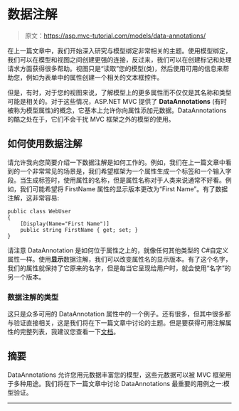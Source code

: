 # 数据注解

> 原文：<https://asp.mvc-tutorial.com/models/data-annotations/>

在上一篇文章中，我们开始深入研究与模型绑定非常相关的主题。使用模型绑定，我们可以在模型和视图之间创建更强的连接，反过来，我们可以在创建标记和处理请求方面获得很多帮助。视图只是“读取”您的模型(类)，然后使用可用的信息来帮助您，例如为表单中的属性创建一个相关的文本框控件。

但是，有时，对于您的视图来说，了解模型上的更多属性而不仅仅是其名称和类型可能是相关的。对于这些情况，ASP.NET MVC 提供了 **DataAnnotations** (有时被称为模型属性)的概念，它基本上允许你向属性添加元数据。DataAnnotations 的酷之处在于，它们不会干扰 MVC 框架之外的模型的使用。

## 如何使用数据注解

请允许我向您简要介绍一下数据注解是如何工作的。例如，我们在上一篇文章中看到的一个非常常见的场景是，我们希望框架为一个属性生成一个标签和一个输入字段。当生成标签时，使用属性的名称，但是属性名称对于人类来说通常不好看。例如，我们可能希望将 FirstName 属性的显示版本更改为“First Name”。有了数据注解，这非常容易:

```
public class WebUser
{
    [Display(Name="First Name")]
    public string FirstName { get; set; }
}
```

请注意 DataAnnotation 是如何位于属性之上的，就像任何其他类型的 C#自定义属性一样。使用**显示**数据注解，我们可以改变属性名的显示版本。有了这个名字，我们的属性就保持了它原来的名字，但是每当它呈现给用户时，就会使用“名字”的另一个版本。

<input type="hidden" name="IL_IN_ARTICLE">

### 数据注解的类型

这只是众多可用的 DataAnnotation 属性中的一个例子。还有很多，但其中很多都与验证直接相关，这是我们将在下一篇文章中讨论的主题。但是要获得可用注解属性的完整列表，我建议您查看一下[文档](https://docs.microsoft.com/en-us/dotnet/api/system.componentmodel.dataannotations)。

## 摘要

DataAnnotations 允许您用元数据丰富您的模型，这些元数据可以被 MVC 框架用于多种用途。我们将在下一篇文章中讨论 DataAnnotations 最重要的用例之一:模型验证。

* * *